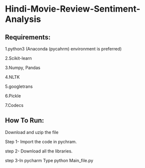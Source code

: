 # Hindi-Movie-Review-Sentiment-Analysis

## Requirements:

1.python3 (Anaconda (pycahrm) environment is preferred)

2.Scikit-learn

3.Numpy, Pandas

4.NLTK

5.googletrans

6.Pickle

7.Codecs

## How To Run:

Download and uzip the file

Step 1- Import the code in pychram.

step 2- Download all the libraries.

step 3-In pycharm Type python Main_file.py
